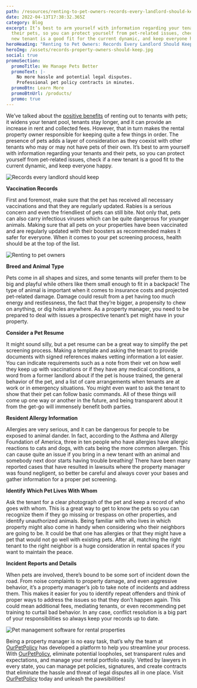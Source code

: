 ```yaml
---
path: /resources/renting-to-pet-owners-records-every-landlord-should-keep
date: 2022-04-13T17:38:32.365Z
category: Blog
excerpt: It’s best to arm yourself with information regarding your tenants and
  their pets, so you can protect yourself from pet-related issues, check if a
  new tenant is a good fit for the current dynamic, and keep everyone happy.
heroHeading: "Renting to Pet Owners: Records Every Landlord Should Keep"
heroImg: /assets/records-property-owners-should-keep.jpg
social: true
promoSection:
  promoTitle: We Manage Pets Better
  promoText: |-
    No more hassle and potential legal disputes. 
    Professional pet policy contracts in minutes.
  promoBtn: Learn More
  promoBtnUrl: /products/
  promo: true
---
```

We’ve talked about the [positive benefits](https://landlordtech.com/resources/the-landlords-guide-to-tenants-with-pets/) of renting out to tenants with pets; it widens your tenant pool, tenants stay longer, and it can provide an increase in rent and collected fees. However, that in turn makes the rental property owner responsible for keeping quite a few things in order. The presence of pets adds a layer of consideration as they coexist with other tenants who may or may not have pets of their own. It’s best to arm yourself with information regarding your tenants and their pets, so you can protect yourself from pet-related issues, check if a new tenant is a good fit to the current dynamic, and keep everyone happy.

![Records every landlord should keep](/assets/records-every-landlord-should-keep.jpg)

**Vaccination Records**

First and foremost, make sure that the pet has received all necessary vaccinations and that they are regularly updated. Rabies is a serious concern and even the friendliest of pets can still bite. Not only that, pets can also carry infectious viruses which can be quite dangerous for younger animals. Making sure that all pets on your properties have been vaccinated and are regularly updated with their boosters as recommended makes it safer for everyone. When it comes to your pet screening process, health should be at the top of the list.

![Renting to pet owners ](/assets/systemize-your-pet-program.jpg)

**Breed and Animal Type**

Pets come in all shapes and sizes, and some tenants will prefer them to be big and playful while others like them small enough to fit in a backpack! The type of animal is important when it comes to insurance costs and projected pet-related damage. Damage could result from a pet having too much energy and restlessness, the fact that they’re bigger, a propensity to chew on anything, or dig holes anywhere. As a property manager, you need to be prepared to deal with issues a prospective tenant’s pet might have in your property.

**Consider a Pet Resume**

It might sound silly, but a pet resume can be a great way to simplify the pet screening process. Making a template and asking the tenant to provide documents with signed references makes vetting information a lot easier. You can indicate requirements such as a note from their vet on how well they keep up with vaccinations or if they have any medical conditions, a word from a former landlord about if the pet is house trained, the general behavior of the pet, and a list of care arrangements when tenants are at work or in emergency situations. You might even want to ask the tenant to show that their pet can follow basic commands. All of these things will come up one way or another in the future, and being transparent about it from the get-go will immensely benefit both parties.

**Resident Allergy Information**

Allergies are very serious, and it can be dangerous for people to be exposed to animal dander. In fact, according to the Asthma and Allergy Foundation of America, three in ten people who have allergies have allergic reactions to cats and dogs, with cats being the more common allergen. This can cause quite an issue if you bring in a new tenant with an animal and somebody next door starts having trouble breathing! There have been many reported cases that have resulted in lawsuits where the property manager was found negligent, so better be careful and always cover your bases and gather information for a proper pet screening.

**Identify Which Pet Lives With Whom**

Ask the tenant for a clear photograph of the pet and keep a record of who goes with whom. This is a great way to get to know the pets so you can recognize them if they go missing or trespass on other properties, and identify unauthorized animals. Being familiar with who lives in which property might also come in handy when considering who their neighbors are going to be. It could be that one has allergies or that they might have a pet that would not go well with existing pets. After all, matching the right tenant to the right neighbor is a huge consideration in rental spaces if you want to maintain the peace.

**Incident Reports and Details**

When pets are involved, there’s bound to be some sort of incident down the road. From noise complaints to property damage, and even aggressive behavior, it’s a property manager’s job to take note of incidents and address them. This makes it easier for you to identify repeat offenders and think of proper ways to address the issues so that they don’t happen again. This could mean additional fees, mediating tenants, or even recommending pet training to curtail bad behavior. In any case, conflict resolution is a big part of your responsibilities so always keep your records up to date.

![Pet management software for rental properties](/assets/complete-pet-management-platform.jpg)

Being a property manager is no easy task, that’s why the team at [OurPetPolicy](https://landlordtech.com/products) has developed a platform to help you streamline your process. With [OurPetPolicy](https://www.landlordtech.com/products), eliminate potential loopholes, set transparent rules and expectations, and manage your rental portfolio easily. Vetted by lawyers in every state, you can manage pet policies, signatures, and create contracts that eliminate the hassle and threat of legal disputes all in one place. Visit [OurPetPolicy](https://landlordtech.com/products) today and unleash the pawsibilities!